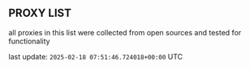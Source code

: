 ## PROXY LIST

all proxies in this list were collected from open sources and tested for functionality

last update: `2025-02-18 07:51:46.724018+00:00` UTC